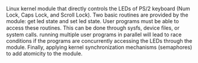 Linux kernel module that directly controls the LEDs of PS/2 keyboard (Num Lock, Caps Lock, and Scroll Lock).
Two basic routines are provided by the module: get led state and set led state. User programs must be able to access these routines. This can be done through sysfs, device ﬁles, or system calls.
running multiple user programs in parallel will lead to race conditions if the programs are concurrently accessing the LEDs through the module. Finally, applying kernel synchronization mechanisms (semaphores) to add atomicity to the module.
